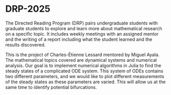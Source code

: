 # DRP-2025
The Directed Reading Program (DRP) pairs undergraduate students with graduate students to explore and learn more about mathematical research on a specific topic. It includes weekly meetings with an assigned mentor and the writing of a report including what the student learned and the results discovered.

This is the project of Charles-Étienne Lessard mentored by Miguel Ayala. The mathematical topics covered are dynamical systems and numerical analysis. Our goal is to implement numerical algorithms in Julia to find the steady states of a complicated ODE system. This system of ODEs contains two different parameters, and we would like to plot different measurements of the steady states as these parameters are varied. This will allow us at the same time to identify potential bifurcations.



